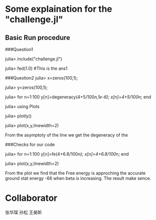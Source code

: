 # Some explaination for the "challenge.jl"

## Basic Run procedure

###Question1

julia> include("challenge.jl")

julia> fed(1.0) #This is the ans1

###Question2
julia> x=zeros(100,1);

julia> y=zeros(100,1);

julia> for n=1:100
            y[n]=degeneracy(4+5/100*n,1e-6);
            x[n]=4+5/100*n;
       end

julia> using Plots

julia> plotly()

julia> plot(x,y,linewidth=2)

From the asymptoty of the line we get the degeneracy of the 

###Checks for our code 

julia> for n=1:100
                y[n]=fe(4+6.8/100*n);
                x[n]=4+6.8/100*n;
       end

julia> plot(x,y,linewidth=2)

From the plot we find that the Free energy is approching the accurate ground stat energy -66 when beta is increasing. The result make sence.

# Collaborator

张华琛 孙松 王昊昕
